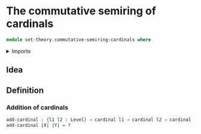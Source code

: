 # The commutative semiring of cardinals

```agda
module set-theory.commutative-semiring-cardinals where
```

<details><summary>Imports</summary>

```agda
open import set-theory.cardinalities
open import commutative-algebra.commutative-semirings
open import group-theory.semigroups
open import group-theory.monoids
open import group-theory.commutative-monoids
open import foundation.sets
open import foundation.universe-levels
```

</details>

## Idea

## Definition

### Addition of cardinals

```agda
add-cardinal : {l1 l2 : Level} → cardinal l1 → cardinal l2 → cardinal (l1 ⊔ l2)
add-cardinal |X| |Y| = ?
```
